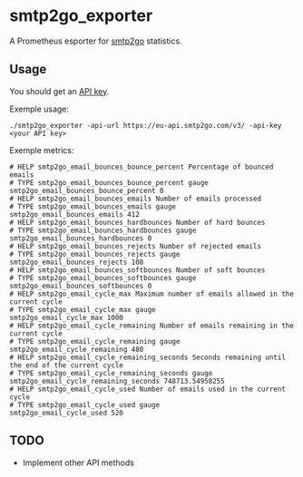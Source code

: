# smtp2go_exporter

A Prometheus esporter for [smtp2go](https://www.smtp2go.com/) statistics.

## Usage

You should get an [API key](https://developers.smtp2go.com/docs/getting-started).

Exemple usage:

```
./smtp2go_exporter -api-url https://eu-api.smtp2go.com/v3/ -api-key <your API key>
```

Exemple metrics:

```
# HELP smtp2go_email_bounces_bounce_percent Percentage of bounced emails
# TYPE smtp2go_email_bounces_bounce_percent gauge
smtp2go_email_bounces_bounce_percent 0
# HELP smtp2go_email_bounces_emails Number of emails processed
# TYPE smtp2go_email_bounces_emails gauge
smtp2go_email_bounces_emails 412
# HELP smtp2go_email_bounces_hardbounces Number of hard bounces
# TYPE smtp2go_email_bounces_hardbounces gauge
smtp2go_email_bounces_hardbounces 0
# HELP smtp2go_email_bounces_rejects Number of rejected emails
# TYPE smtp2go_email_bounces_rejects gauge
smtp2go_email_bounces_rejects 108
# HELP smtp2go_email_bounces_softbounces Number of soft bounces
# TYPE smtp2go_email_bounces_softbounces gauge
smtp2go_email_bounces_softbounces 0
# HELP smtp2go_email_cycle_max Maximum number of emails allowed in the current cycle
# TYPE smtp2go_email_cycle_max gauge
smtp2go_email_cycle_max 1000
# HELP smtp2go_email_cycle_remaining Number of emails remaining in the current cycle
# TYPE smtp2go_email_cycle_remaining gauge
smtp2go_email_cycle_remaining 480
# HELP smtp2go_email_cycle_remaining_seconds Seconds remaining until the end of the current cycle
# TYPE smtp2go_email_cycle_remaining_seconds gauge
smtp2go_email_cycle_remaining_seconds 748713.54958255
# HELP smtp2go_email_cycle_used Number of emails used in the current cycle
# TYPE smtp2go_email_cycle_used gauge
smtp2go_email_cycle_used 520
```

## TODO

* Implement other API methods
